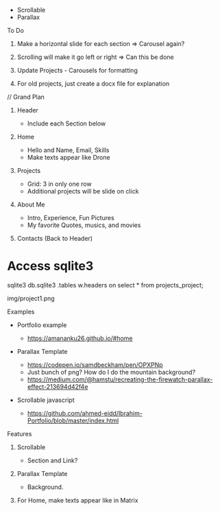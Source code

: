 * Scrollable
* Parallax

To Do

1. Make a horizontal slide for each section
    => Carousel again?

2. Scrolling will make it go left or right
    => Can this be done

3. Update Projects - Carousels for formatting 

4. For old projects, just create a docx file for explanation


// Grand Plan
1. Header
    - Include each Section below
    
2. Home
    - Hello and Name, Email, Skills
    - Make texts appear like Drone 

3. Projects
    - Grid: 3 in only one row 
    - Additional projects will be slide on click

4. About Me
    - Intro, Experience, Fun Pictures
    - My favorite Quotes, musics, and movies 

5. Contacts (Back to Header) 



# Access sqlite3 
sqlite3  db.sqlite3
.tables
w.headers on
select * from projects_project;

img/project1.png


Examples 
- Portfolio example
    - https://amananku26.github.io/#home
- Parallax Template
    - https://codepen.io/samdbeckham/pen/OPXPNp
    - Just bunch of png? How do I do the mountain background? 
    - https://medium.com/@hamstu/recreating-the-firewatch-parallax-effect-213694d42f4e

- Scrollable javascript 
    - https://github.com/ahmed-eidd/Ibrahim-Portfolio/blob/master/index.html


Features
1. Scrollable 
    - Section and Link?
    
2. Parallax Template
    - Background. 

4. For Home, make texts appear like in Matrix 
